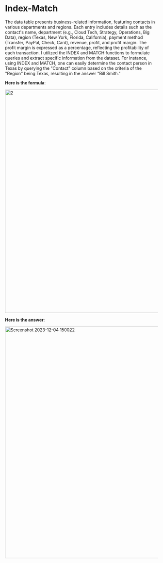 # Index-Match

The data table presents business-related information, featuring contacts in various departments and regions. Each entry includes details such as the contact's name, department (e.g., Cloud Tech, Strategy, Operations, Big Data), region (Texas, New York, Florida, California), payment method (Transfer, PayPal, Check, Card), revenue, profit, and profit margin. The profit margin is expressed as a percentage, reflecting the profitability of each transaction. I utilized the INDEX and MATCH functions to formulate queries and extract specific information from the dataset. For instance, using INDEX and MATCH, one can easily determine the contact person in Texas by querying the "Contact" column based on the criteria of the "Region" being Texas, resulting in the answer "Bill Smith."


**Here is the formula**:
 
<img width="737" alt="2" src="https://github.com/AdnanTheDataAnalyst/Excel_Index-Match/assets/152249280/ff9250e6-6483-4e72-9f70-31bff231f1eb">

**Here is the answer**:

<img width="764" alt="Screenshot 2023-12-04 150022" src="https://github.com/AdnanTheDataAnalyst/Excel_Index-Match/assets/152249280/364b070c-c0b7-49f8-90de-e50c1053ca06">

 
